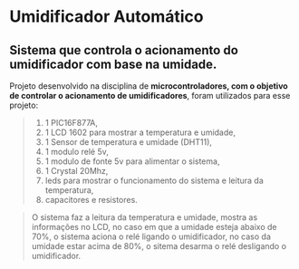 # Umidificador Automático
## Sistema que controla o acionamento do umidificador com base na umidade.

Projeto desenvolvido na disciplina de **microcontroladores, com o objetivo de controlar o acionamento de umidificadores**,
foram utilizados para esse projeto:
> 1. 1 PIC16F877A,
> 2. 1 LCD 1602 para mostrar a temperatura e umidade,
> 3. 1 Sensor de temperatura e umidade (DHT11),
> 4. 1 modulo relé 5v,
> 5. 1 modulo de fonte 5v para alimentar o sistema,
> 6. 1 Crystal 20Mhz,
> 7. leds para mostrar o funcionamento do sistema e leitura da temperatura,
> 8. capacitores e resistores.

> O sistema faz a leitura da temperatura e umidade, mostra as informações no LCD, no caso em que a umidade esteja abaixo de 70%, o sistema 
aciona o relé ligando o umidificador, no caso da umidade estar acima de 80%, o sitema desarma o relé desligando o umidificador.

